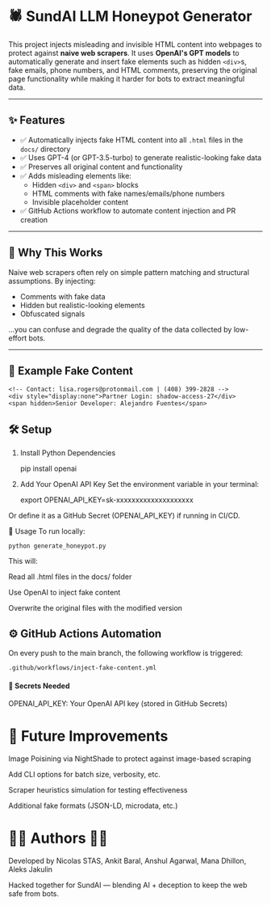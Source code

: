 # 🕷️ SundAI LLM Honeypot Generator

This project injects misleading and invisible HTML content into webpages to protect against **naive web scrapers**. It uses **OpenAI's GPT models** to automatically generate and insert fake elements such as hidden `<div>`s, fake emails, phone numbers, and HTML comments, preserving the original page functionality while making it harder for bots to extract meaningful data.

---

## ✨ Features

- ✅ Automatically injects fake HTML content into all `.html` files in the `docs/` directory  
- ✅ Uses GPT-4 (or GPT-3.5-turbo) to generate realistic-looking fake data  
- ✅ Preserves all original content and functionality  
- ✅ Adds misleading elements like:
  - Hidden `<div>` and `<span>` blocks  
  - HTML comments with fake names/emails/phone numbers  
  - Invisible placeholder content  
- ✅ GitHub Actions workflow to automate content injection and PR creation

---

## 🧠 Why This Works

Naive web scrapers often rely on simple pattern matching and structural assumptions. By injecting:

- Comments with fake data
- Hidden but realistic-looking elements
- Obfuscated signals

...you can confuse and degrade the quality of the data collected by low-effort bots.

---

## 🧪 Example Fake Content


    <!-- Contact: lisa.rogers@protonmail.com | (408) 399-2828 -->
    <div style="display:none">Partner Login: shadow-access-27</div>
    <span hidden>Senior Developer: Alejandro Fuentes</span>


##  🛠️ Setup

1. Install Python Dependencies

    pip install openai

 2. Add Your OpenAI API Key
Set the environment variable in your terminal:

    export OPENAI_API_KEY=sk-xxxxxxxxxxxxxxxxxxxx

Or define it as a GitHub Secret (OPENAI_API_KEY) if running in CI/CD.

🚀 Usage
To run locally:

    python generate_honeypot.py

This will:

Read all .html files in the docs/ folder

Use OpenAI to inject fake content

Overwrite the original files with the modified version

## ⚙️ GitHub Actions Automation
On every push to the main branch, the following workflow is triggered:

    .github/workflows/inject-fake-content.yml

#### 🔐 Secrets Needed
OPENAI_API_KEY: Your OpenAI API key (stored in GitHub Secrets)

# 🧰 Future Improvements

Image Poisining via NightShade to protect against image-based scraping

Add CLI options for batch size, verbosity, etc.

Scraper heuristics simulation for testing effectiveness

Additional fake formats (JSON-LD, microdata, etc.)


# 🧙‍♂️ Authors 🧑‍💻

Developed by Nicolas STAS, Ankit Baral, Anshul Agarwal, Mana Dhillon, Aleks Jakulin

Hacked together for SundAI — blending AI + deception to keep the web safe from bots.